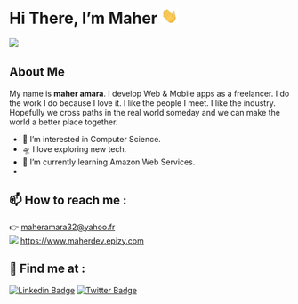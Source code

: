 <h1>Hi There, I’m Maher <img src="https://raw.githubusercontent.com/ABSphreak/ABSphreak/master/gifs/Hi.gif" width="30px"></h1>

<a href="https://www.maherdev.epizy.com" target="_blank"><img src="https://site-945701.mozfiles.com/files/945701/skatter-programmer.gif" width="500"></a>

## About Me

My name is <strong>maher amara</strong>. I develop Web & Mobile apps as a freelancer.
I do the work I do because I love it. I like the people I meet. I like the industry. Hopefully we cross paths in the real world someday and we can make the world a better place together.

- 👀 I’m interested in Computer Science.
- 🛸 I love exploring new tech.
- 🌱 I’m currently learning Amazon Web Services.
- 
## 📫 How to reach me :
👉 maheramara32@yahoo.fr
<br><img src="https://wolfeborolibrary.org/wp-content/uploads/2020/12/spinning-globe-animated-gif-free-download-2.gif" width="20px"> https://www.maherdev.epizy.com
## 🙌 Find me at :
[![Linkedin Badge](https://img.shields.io/badge/-LinkedIn-blue?style=flat-square&logo=Linkedin&logoColor=white&link=https://www.linkedin.com/in/maherdev/)](https://www.linkedin.com/in/maherdev/)
[![Twitter Badge](https://img.shields.io/twitter/url?style=social&url=https%3A%2F%2Fimg.shields.io%2Ftwitter%2Furl)](https://twitter.com/maheramara1)
